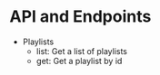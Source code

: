 # API and Endpoints

- Playlists
    - list: Get a list of playlists
    - get: Get a playlist by id
